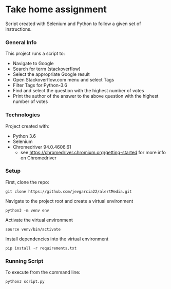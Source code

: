 # Take home assignment
Script created with Selenium and Python to follow a given set of instructions.

### General Info
This project runs a script to:
- Navigate to Google
- Search for term (stackoverflow)
- Select the appropriate Google result
- Open Stackoverflow.com menu and select Tags
- Filter Tags for Python-3.6
- Find and select the question with the highest number of votes
- Print the author of the answer to the above question with the highest number of votes

### Technologies
Project created with:
- Python 3.6
- Selenium
- Chromedriver 94.0.4606.61
  - see https://chromedriver.chromium.org/getting-started for more info on Chromedriver

### Setup
First, clone the repo:
```
git clone https://github.com/jevgarcia22/alertMedia.git
```
Navigate to the project root and create a virtual environment
```
python3 -m venv env
```
Activate the virtual environment
```
source venv/bin/activate
```
Install dependencies into the virtual environment
```
pip install -r requirements.txt
```
### Running Script
To execute from the command line:
```
python3 script.py
```
